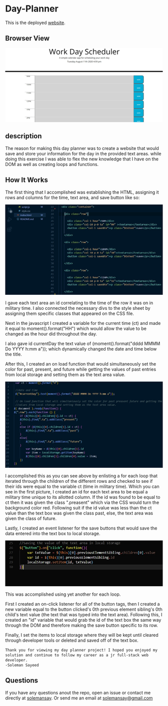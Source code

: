 # Day-Planner

This is the deployed [website](https://solemansay.github.io/Day-Planner/).

## Browser View

<img src = "assets/BrowserView.jpg" alt = "browser view">

## description

The reason for making this day planner was to create a website that would save and store your information for the day in the provided text areas. while doing this exercise I was able to flex the new knowledge that I have on the DOM as well as creating loops and functions. 

## How It Works

The first thing that I accomplished was establishing the HTML, assigning it rows and columns for the time, text area, and save button like so:

<img src = "assets/htmlRows.jpg" alt= "HTML Rows and Columns example">

I gave each text area an id correlating to the time of the row it was on in military time. I also connected the necessary divs to the style sheet by assigning them specific classes that appeared on the CSS file.

Next in the javascript I created a variable for the current time (ct) and made it equal to moment().format("HH") which would allow the value to be changed as the hour did throughout the day. 

I also gave id currentDay the text value of (moment().format("dddd MMMM Do YYYY h:mm a")); which dynamically changed the date and time below the title.

After this, I created an on load function that would simultaneously set the color for past, present, and future while getting the 
values of past entries from local storage and setting them as the text area value.

<img src = "assets/settingVar.jpg" alt= "javascript setting var and creating for each loop">

I accomplished this as you can see above by enlisting a for each loop that iterated through the children of the different rows and checked to see if their ids were equal to the variable ct (time in military time). Which you can see in the first picture, I created an id for each text area to be equal a military time unique to its allotted column. If the id was found to be equal to ct then it was given the class ".preasent" which via the CSS would turn the background color red. Following suit if the id value was less than the ct value than the text box was given the class past, else, the text area was given the class of future.


Lastly, I created an event listener for the save buttons that would save the data entered into the text box to local storage.

<img src = "assets/LocalStorage.jpg" alt="local storage for each loop">

This was accomplished using yet another for each loop. 

First I created an on-click listener for all of the button tags, then I created a new variable equal to the button clicked's 0th previous element sibling's 0th child's text value (the text that was typed into the text area). Following this, I created an "id" variable that would grab the id of the text box the same way through the DOM and therefore making the save button specific to its row.


Finally, I set the items to local storage where they will be kept until cleared through developer tools or deleted and saved off of the text box. 

```
Thank you for viewing my day planner project! I hoped you enjoyed my solution and continue to follow my career as a jr full-stack web developer. 
-Soleman Sayeed
```

## Questions
  
If you have any questions anout the repo, open an issue or contact me directly at [solemansay](https://github.com/solemansay/). 
Or send me an email at [solemansay@gmail.com](solemansay@gmail.com)
